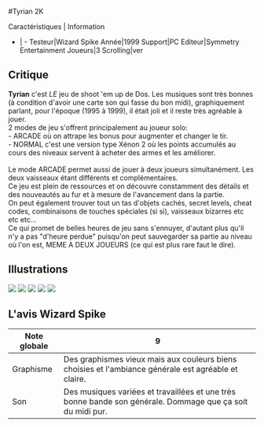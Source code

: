 #Tyrian 2K

Caractéristiques | Information
- | -
Testeur|Wizard Spike
Année|1999
Support|PC
Editeur|Symmetry Entertainment
Joueurs|3
Scrolling|ver

## Critique
<b>Tyrian</b> c'est <i>LE</i> jeu de shoot 'em up de Dos. Les musiques sont très bonnes (à condition d'avoir une carte son qui fasse du bon midi), graphiquement parlant, pour l'époque (1995 à 1999), il était joli et il reste très agréable à jouer. <br/>2 modes de jeu s'offrent principalement au joueur solo: <br/>- ARCADE où on attrape les bonus pour augmenter et changer le tir. <br/>- NORMAL c'est une version type Xénon 2 où les points accumulés au cours des niveaux servent à acheter des armes et les améliorer. <br/><br/>Le mode ARCADE permet aussi de jouer à deux joueurs simultanément. Les deux vaisseaux étant différents et complémentaires.<br/>Ce jeu est plein de ressources et on découvre constamment des détails et des nouveautés au fur et à mesure de l'avancement dans la partie.<br/>On peut également trouver tout un tas d'objets cachés, secret levels, cheat codes, combinaisons de touches spéciales (si si), vaisseaux bizarres etc etc etc...<br/>Ce qui promet de belles heures de jeu sans s'ennuyer, d'autant plus qu'il n'y a pas "d'heure perdue" puisqu'on peut sauvegarder sa partie au niveau où l'on est, MEME A DEUX JOUEURS (ce qui est plus rare faut le dire).

## Illustrations
![](http://www.shmup.com/images/thumbs/img_fiche_1_419.gif)
![](http://www.shmup.com/images/thumbs/img_fiche_2_419.gif)
![](http://www.shmup.com/images/thumbs/img_fiche_3_419.jpg)
![](http://www.shmup.com/images/thumbs/)
![](http://www.shmup.com/images/thumbs/)

## L'avis Wizard Spike
Note globale|9
-|-
Graphisme|Des graphismes vieux mais aux couleurs biens choisies et l'ambiance générale est agréable et claire.
Son|Des musiques variées et travaillées et une très bonne bande son générale. Dommage que ça soit du midi pur.
